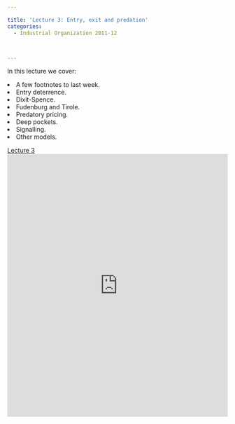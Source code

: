 ```yaml
---

title: 'Lecture 3: Entry, exit and predation'
categories:
  - Industrial Organization 2011-12



---
```

In this lecture we cover:



<li>A few footnotes to last week.</li><li>Entry deterrence. 

<li>Dixit-Spence.</li><li>Fudenburg and Tirole.</li>

</li><li>Predatory pricing. 

<li>Deep pockets.</li><li>Signalling.</li><li>Other models.</li>

</li>




<a title="View Lecture 3 on Scribd" href="https://www.scribd.com/doc/69744027/Lecture-3" >Lecture 3</a><iframe src="https://www.scribd.com/embeds/69744027/content?start_page=1&view_mode=slideshow&access_key=key-27g0z2i05aqjhyucld4o" data-auto-height="true" data-aspect-ratio="1.33333333333333" scrolling="no" width="100%" height="600" frameborder="0"></iframe>